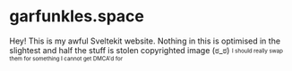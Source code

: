 # garfunkles.space

Hey! This is my awful Sveltekit website.
Nothing in this is optimised in the slightest and half the stuff is stolen copyrighted image (ಠ_ಠ)
<sub><sup>I should really swap them for something I cannot get DMCA'd for</sup></sub>
